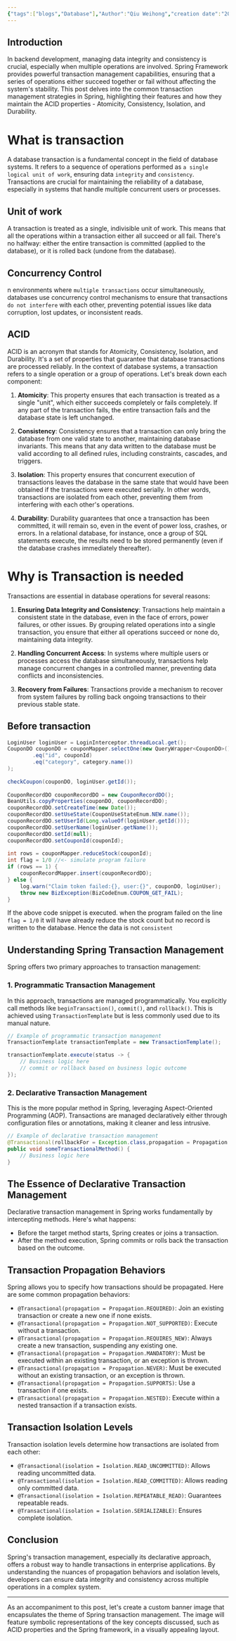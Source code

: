 ```yaml
---
{"tags":["blogs","Database"],"Author":"Qiu Weihong","creation date":"2023-11-12 20:18","modification date":"Sunday 12th November 2023 20:18:33","publish":null,"priority":null,"topics":["Backend Essential"],"banner":"https://infitniteloop.s3.ap-southeast-1.amazonaws.com/banner/db-transaction.png","dg-publish":true,"permalink":"/blogs/backend-development-essentials/a-guide-to-database-transaction/","dgPassFrontmatter":true,"created":"2023-11-12T20:18:33.000+08:00","updated":"2023-11-20T11:21:05.238+08:00"}
---
```



## Introduction

In backend development, managing data integrity and consistency is crucial, especially when multiple operations are involved. Spring Framework provides powerful transaction management capabilities, ensuring that a series of operations either succeed together or fail without affecting the system's stability. This post delves into the common transaction management strategies in Spring, highlighting their features and how they maintain the ACID properties - Atomicity, Consistency, Isolation, and Durability.

# What is transaction
A database transaction is a fundamental concept in the field of database systems. It refers to a sequence of operations performed as `a single logical unit of work`, ensuring data `integrity` and `consistency`. Transactions are crucial for maintaining the reliability of a database, especially in systems that handle multiple concurrent users or processes.
## Unit of work
A transaction is treated as a single, indivisible unit of work. This means that all the operations within a transaction either all succeed or all fail. There's no halfway: either the entire transaction is committed (applied to the database), or it is rolled back (undone from the database).

## Concurrency Control
n environments where `multiple transactions` occur simultaneously, databases use concurrency control mechanisms to ensure that transactions `do not interfere` with each other, preventing potential issues like data corruption, lost updates, or inconsistent reads.
## ACID
ACID is an acronym that stands for Atomicity, Consistency, Isolation, and Durability. It's a set of properties that guarantee that database transactions are processed reliably. In the context of database systems, a transaction refers to a single operation or a group of operations. Let's break down each component:

1. **Atomicity**: This property ensures that each transaction is treated as a single "unit", which either succeeds completely or fails completely. If any part of the transaction fails, the entire transaction fails and the database state is left unchanged.
    
2. **Consistency**: Consistency ensures that a transaction can only bring the database from one valid state to another, maintaining database invariants. This means that any data written to the database must be valid according to all defined rules, including constraints, cascades, and triggers.
    
3. **Isolation**: This property ensures that concurrent execution of transactions leaves the database in the same state that would have been obtained if the transactions were executed serially. In other words, transactions are isolated from each other, preventing them from interfering with each other's operations.
    
4. **Durability**: Durability guarantees that once a transaction has been committed, it will remain so, even in the event of power loss, crashes, or errors. In a relational database, for instance, once a group of SQL statements execute, the results need to be stored permanently (even if the database crashes immediately thereafter).
# Why is Transaction is needed
Transactions are essential in database operations for several reasons:

1. **Ensuring Data Integrity and Consistency**: Transactions help maintain a consistent state in the database, even in the face of errors, power failures, or other issues. By grouping related operations into a single transaction, you ensure that either all operations succeed or none do, maintaining data integrity.
    
2. **Handling Concurrent Access**: In systems where multiple users or processes access the database simultaneously, transactions help manage concurrent changes in a controlled manner, preventing data conflicts and inconsistencies.
    
3. **Recovery from Failures**: Transactions provide a mechanism to recover from system failures by rolling back ongoing transactions to their previous stable state.
## Before transaction
```java
LoginUser loginUser = LoginInterceptor.threadLocal.get();  
CouponDO couponDO = couponMapper.selectOne(new QueryWrapper<CouponDO>()  
        .eq("id", couponId)  
        .eq("category", category.name())  
);  
  
checkCoupon(couponDO, loginUser.getId());  
  
CouponRecordDO couponRecordDO = new CouponRecordDO();  
BeanUtils.copyProperties(couponDO, couponRecordDO);  
couponRecordDO.setCreateTime(new Date());  
couponRecordDO.setUseState(CouponUseStateEnum.NEW.name());  
couponRecordDO.setUserId(Long.valueOf(loginUser.getId()));  
couponRecordDO.setUserName(loginUser.getName());  
couponRecordDO.setId(null);  
couponRecordDO.setCouponId(couponId);  
  
int rows = couponMapper.reduceStock(couponId);  
int flag = 1/0 //<- simulate program failure
if (rows == 1) {  
    couponRecordMapper.insert(couponRecordDO);  
} else {  
    log.warn("Claim token failed:{}, user:{}", couponDO, loginUser);  
    throw new BizException(BizCodeEnum.COUPON_GET_FAIL);  
}
```
If the above code snippet is executed. when the program failed on the line `flag = 1/0` it will have already reduce the stock count but no record is written to the database. Hence the data is not `consistent`


## Understanding Spring Transaction Management

Spring offers two primary approaches to transaction management:

### 1. **Programmatic Transaction Management**

In this approach, transactions are managed programmatically. You explicitly call methods like `beginTransaction()`, `commit()`, and `rollback()`. This is achieved using `TransactionTemplate` but is less commonly used due to its manual nature.

```java
// Example of programmatic transaction management
TransactionTemplate transactionTemplate = new TransactionTemplate();

transactionTemplate.execute(status -> {
    // Business logic here
    // commit or rollback based on business logic outcome
});
```

### 2. **Declarative Transaction Management**

This is the more popular method in Spring, leveraging Aspect-Oriented Programming (AOP). Transactions are managed declaratively either through configuration files or annotations, making it cleaner and less intrusive.

```java
// Example of declarative transaction management
@Transactional(rollbackFor = Exception.class,propagation = Propagation.REQUIRED)
public void someTransactionalMethod() {
    // Business logic here
}
```

## The Essence of Declarative Transaction Management

Declarative transaction management in Spring works fundamentally by intercepting methods. Here's what happens:

- Before the target method starts, Spring creates or joins a transaction.
- After the method execution, Spring commits or rolls back the transaction based on the outcome.

## Transaction Propagation Behaviors

Spring allows you to specify how transactions should be propagated. Here are some common propagation behaviors:

- `@Transactional(propagation = Propagation.REQUIRED)`: Join an existing transaction or create a new one if none exists.
- `@Transactional(propagation = Propagation.NOT_SUPPORTED)`: Execute without a transaction.
- `@Transactional(propagation = Propagation.REQUIRES_NEW)`: Always create a new transaction, suspending any existing one.
- `@Transactional(propagation = Propagation.MANDATORY)`: Must be executed within an existing transaction, or an exception is thrown.
- `@Transactional(propagation = Propagation.NEVER)`: Must be executed without an existing transaction, or an exception is thrown.
- `@Transactional(propagation = Propagation.SUPPORTS)`: Use a transaction if one exists.
- `@Transactional(propagation = Propagation.NESTED)`: Execute within a nested transaction if a transaction exists.

## Transaction Isolation Levels

Transaction isolation levels determine how transactions are isolated from each other:

- `@Transactional(isolation = Isolation.READ_UNCOMMITTED)`: Allows reading uncommitted data.
- `@Transactional(isolation = Isolation.READ_COMMITTED)`: Allows reading only committed data.
- `@Transactional(isolation = Isolation.REPEATABLE_READ)`: Guarantees repeatable reads.
- `@Transactional(isolation = Isolation.SERIALIZABLE)`: Ensures complete isolation.

## Conclusion

Spring's transaction management, especially its declarative approach, offers a robust way to handle transactions in enterprise applications. By understanding the nuances of propagation behaviors and isolation levels, developers can ensure data integrity and consistency across multiple operations in a complex system.

---

As an accompaniment to this post, let's create a custom banner image that encapsulates the theme of Spring transaction management. The image will feature symbolic representations of the key concepts discussed, such as ACID properties and the Spring framework, in a visually appealing layout.